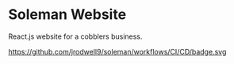 # Soleman Website

React.js website for a cobblers business.

https://github.com/jrodwell9/soleman/workflows/CI/CD/badge.svg
